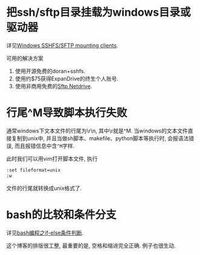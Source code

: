 # 把ssh/sftp目录挂载为windows目录或驱动器

详见[Windows SSHFS/SFTP mounting clients](https://softwarerecs.stackexchange.com/questions/13875/windows-sshfs-sftp-mounting-clients).

可用的解决方案

1. 使用开源免费的doran+sshfs.
2. 使用约$75获得ExpanDrive的终生个人账号.
3. 使用非商用免费的[Sftp Netdrive](http://www.sftpnetdrive.com/).


# 行尾^M导致脚本执行失败

通常windows下文本文件的行尾为\r\n, 其中\r就是^M. 当windows的文本文件直接复制到unix中, 并且当做sh脚本、makefile、python脚本等执行时, 会报语法错误, 而且报错信息中含`^M`字样.

此时我们可以用vim打开脚本文件, 执行

```sh
:set fileformat=unix
:w
```

文件的行尾就转换成unix格式了.

# bash的比较和条件分支

详见[bash编程之if-else条件判断](http://zhaochj.blog.51cto.com/368705/1315581).

这个博客的排版很工整, 最重要的是, 空格和缩进完全正确. 例子也很生动.